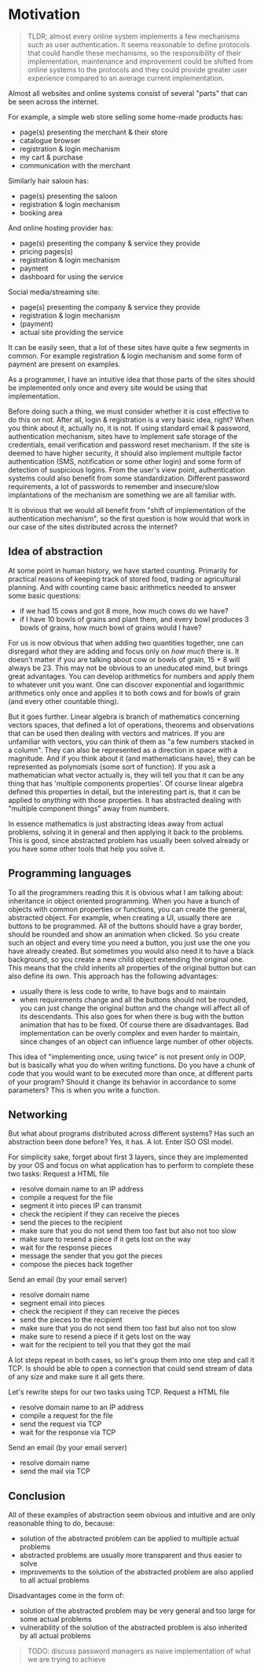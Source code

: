 # Motivation

> TLDR; almost every online system implements a few mechanisms such as user authentication. It seems reasonable to define protocols that could handle these mechanisms, so the responsibility of their implementation, maintenance and improvement could be shifted from online systems to the protocols and they could provide greater user experience compared to an average current implementation.   

Almost all websites and online systems consist of several "parts" that can be seen across the internet. 

For example, a simple web store selling some home-made products has:
- page(s) presenting the merchant & their store
- catalogue browser
- registration & login mechanism
- my cart & purchase
- communication with the merchant

Similarly hair saloon has:
- page(s) presenting the saloon
- registration & login mechanism
- booking area

And online hosting provider has:
- page(s) presenting the company & service they provide
- pricing pages(s)
- registration & login mechanism
- payment
- dashboard for using the service

Social media/streaming site:
- page(s) presenting the company & service they provide
- registration & login mechanism
- (payment)
- actual site providing the service

It can be easily seen, that a lot of these sites have quite a few segments in common. For example registration & login mechanism and some form of payment are present on examples. 

As a programmer, I have an intuitive idea that those parts of the sites should be implemented only once and every site would be using that implementation. 

Before doing such a thing, we must consider whether it is cost effective to do this on not. After all, login & registration is a very basic idea, right? When you think about it, actually no, it is not. If using standard email & password, authentication mechanism, sites have to implement safe storage of the credentials, email verification and password reset mechanism. If the site is deemed to have higher security, it should also implement multiple factor authentication (SMS, notification or some other login) and some form of detection of suspicious logins. 
From the user's view point, authentication systems could also benefit from some standardization. Different password requirements, a lot of passwords to remember and insecure/slow implantations of the mechanism are something we are all familiar with. 

It is obvious that we would all benefit from "shift of implementation of the authentication mechanism", so the first question is how would that work in our case of the sites distributed across the internet?

## Idea of abstraction

At some point in human history, we have started counting. Primarily for practical reasons of keeping track of stored food, trading or agricultural planning. And with counting came basic arithmetics needed to answer some basic questions:

- if we had 15 cows and got 8 more, how much cows do we have?
- if I have 10 bowls of grains and plant them, and every bowl produces 3 bowls of grains, how much bowl of grains would I have? 

For us is now obvious that when adding two quantities together, one can disregard *what* they are adding and focus only on *how much* there is. It doesn't matter if you are talking about cow or bowls of grain, 15 + 8 will always be 23. This may not be obvious to an uneducated mind, but brings great advantages. You can develop arithmetics for numbers and apply them to whatever unit you want. One can discover exponential and logarithmic arithmetics only once and applies it to both cows and for bowls of grain (and every other countable thing).

But it goes further. Linear algebra is branch of mathematics concerning vectors spaces, that defined a lot of operations, theorems and observations that can be used then dealing with vectors and matrices. If you are unfamiliar with vectors, you can think of them as "a few numbers stacked in a column". They can also be represented as a direction in space with a magnitude. And if you think about it (and mathematicians have), they can be represented as polynomials (some sort of function). If you ask a mathematician what vector actually is, they will tell you that it can be any thing that has 'multiple components properties'. Of course linear algebra defined this properties in detail, but the interesting part is, that it can be applied to *anything* with those properties. It has abstracted dealing with "multiple component things" away from numbers.

In essence mathematics is just abstracting ideas away from actual problems, solving it in general and then applying it back to the problems. This is good, since abstracted problem has usually been solved already or you have some other tools that help you solve it.

## Programming languages

To all the programmers reading this it is obvious what I am talking about: inheritance in object oriented programming. When you have a bunch of objects with common properties or functions, you can create the general, abstracted object. For example, when creating a UI, usually there are buttons to be programmed. All of the buttons should have a gray border, should be rounded and show an animation when clicked. So you create such an object and every time you need a button, you just use the one you have already created. But sometimes you would also need it to have a black background, so you create a new child object extending the original one. This means that the child inherits all properties of the original button but can also define its own. This approach has the following advantages:
- usually there is less code to write, to have bugs and to maintain 
- when requirements change and all the buttons should not be rounded, you can just change the original button and the change will affect all of its descendants. This also goes for when there is bug with the button animation that has to be fixed.
Of course there are disadvantages. Bad implementation can be overly complex and even harder to maintain, since changes of an object can influence large number of other objects.

This idea of "implementing once, using twice" is not present only in OOP, but is basically what you do when writing functions. Do you have a chunk of code that you would want to be executed more than once, at different parts of your program? Should it change its behavior in accordance to some parameters? This is when you write a function.

## Networking

But what about programs distributed across different systems? Has such an abstraction been done before? Yes, it has. A lot. Enter ISO OSI model.

For simplicity sake, forget about first 3 layers, since they are implemented by your OS and focus on what application has to perform to complete these two tasks:
Request a HTML file
- resolve domain name to an IP address
- compile a request for the file
- segment it into pieces IP can transmit
- check the recipient if they can receive the pieces
- send the pieces to the recipient
- make sure that you do not send them too fast but also not too slow
- make sure to resend a piece if it gets lost on the way
- wait for the response pieces
- message the sender that you got the pieces
- compose the pieces back together

Send an email (by your email server)
- resolve domain name
- segment email into pieces
- check the recipient if they can receive the pieces
- send the pieces to the recipient
- make sure that you do not send them too fast but also not too slow
- make sure to resend a piece if it gets lost on the way
- wait for the recipient to tell you that they got the mail

A lot steps repeat in both cases, so let's group them into one step and call it TCP. Is should be able to open a connection that could send stream of data of any size and make sure it all gets there.

Let's rewrite steps for our two tasks using TCP.
Request a HTML file
- resolve domain name to an IP address
- compile a request for the file
- send the request via TCP
- wait for the response via TCP

Send an email (by your email server)
- resolve domain name
- send the mail via TCP

## Conclusion

All of these examples of abstraction seem obvious and intuitive and are only reasonable thing to do, because:
- solution of the abstracted problem can be applied to multiple actual problems
- abstracted problems are usually more transparent and thus easier to solve
- improvements to the solution of the abstracted problem are also applied to all actual problems

Disadvantages come in the form of:
- solution of the abstracted problem may be very general and too large for some actual problems
- vulnerability of the solution of the abstracted problem is also inherited by all actual problems

> TODO: discuss password managers as naive implementation of what we are trying to achieve

